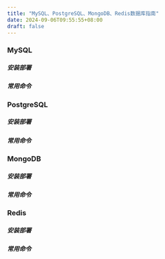 ```yaml
---
title: "MySQL、PostgreSQL、MongoDB、Redis数据库指南"
date: 2024-09-06T09:55:55+08:00
draft: false
---
```


### MySQL
##### 安装部署
##### 常用命令

### PostgreSQL
##### 安装部署
##### 常用命令

### MongoDB
##### 安装部署
##### 常用命令

### Redis
##### 安装部署
##### 常用命令